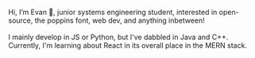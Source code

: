 Hi, I’m Evan 🙌, junior systems engineering student, interested in open-source, the poppins font, web dev, and anything inbetween!
<br>
<br>
I mainly develop in JS or Python, but I've dabbled in Java and C++.
<br>
Currently, I'm learning about React in its overall place in the MERN stack.

<!--
- 💞️ I’m looking to collaborate on ...
- 📫 How to reach me ...
-->
<!---
eevanwong/eevanwong is a ✨ special ✨ repository because its `README.md` (this file) appears on your GitHub profile.
You can click the Preview link to take a look at your changes.
--->
